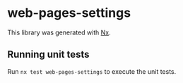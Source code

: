 # web-pages-settings

This library was generated with [Nx](https://nx.dev).

## Running unit tests

Run `nx test web-pages-settings` to execute the unit tests.
